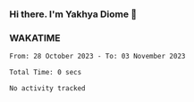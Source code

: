 ### Hi there. I'm Yakhya Diome 👋

### WAKATIME
<!--START_SECTION:waka-->

```txt
From: 28 October 2023 - To: 03 November 2023

Total Time: 0 secs

No activity tracked
```

<!--END_SECTION:waka-->
